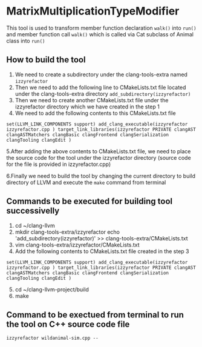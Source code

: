 # MatrixMultiplicationTypeModifier
This tool is used to transform member function declaration `walk()` into `run()` and member function call `walk()` which is called via Cat subclass of Animal class into `run()`

## How to build the tool 
1. We need to create a subdirectory under the clang-tools-extra named `izzyrefactor` 
2. Then we need to add the following line to CMakeLists.txt file located under the clang-tools-extra directory `add_subdirectory(izzyrefactor)` 
3. Then we need to create another CMakeLists.txt file under the izzyrefactor directory which we have created in the step 1
4. We need to add the following contents to this CMakeLists.txt file


`set(LLVM_LINK_COMPONENTS support)
add_clang_executable(izzyrefactor
	izzyrefactor.cpp
  )
target_link_libraries(izzyrefactor
  PRIVATE
  clangAST
  clangASTMatchers
  clangBasic
  clangFrontend
  clangSerialization
  clangTooling
  clangEdit
  )`

5.After adding the above contents to CMakeLists.txt file, we need to place the source code for the tool under the izzyrefactor directory (source code for the file is provided in izzyrefactor.cpp)

6.Finally we need to build the tool by changing the current directory to build directory of LLVM and execute the `make` command from terminal

## Commands to be executed for building tool successivelly
1. cd ~/clang-llvm
2. mkdir clang-tools-extra/izzyrefactor echo 'add_subdirectory(izzyrefactor)' >> clang-tools-extra/CMakeLists.txt
3. vim clang-tools-extra/izzyrefactor/CMakeLists.txt
4. Add the following contents to CMakeLists.txt file created in the step 3

`set(LLVM_LINK_COMPONENTS support)
add_clang_executable(izzyrefactor
	izzyrefactor.cpp
  )
target_link_libraries(izzyrefactor
  PRIVATE
  clangAST
  clangASTMatchers
  clangBasic
  clangFrontend
  clangSerialization
  clangTooling
  clangEdit
  )`

5. cd ~/clang-llvm-project/build
6. make

## Command to be exectued from terminal to run the tool on C++ source code file
`izzyrefactor wildanimal-sim.cpp --`

